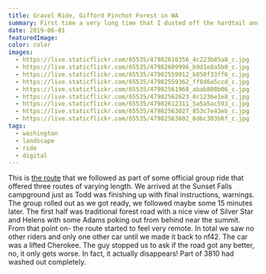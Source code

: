 ```yaml
---
title: Gravel Ride, Gifford Pinchot Forest in WA
summary: First time a very long time that I dusted off the hardtail and set out for a gravel ride with Cristina.
date: 2019-06-01
featuredImage:
color: color
images:
  - https://live.staticflickr.com/65535/47982610356_4c223b85a8_c.jpg
  - https://live.staticflickr.com/65535/47982609996_b9d1e8a5b0_c.jpg
  - https://live.staticflickr.com/65535/47982559912_b850f33ff6_c.jpg
  - https://live.staticflickr.com/65535/47982559362_ff8d6a5ccd_c.jpg
  - https://live.staticflickr.com/65535/47982561968_abab808b06_c.jpg
  - https://live.staticflickr.com/65535/47982562623_8c1236e1e8_c.jpg
  - https://live.staticflickr.com/65535/47982612311_5a5a5ac593_c.jpg
  - https://live.staticflickr.com/65535/47982563027_853c7e43eb_c.jpg
  - https://live.staticflickr.com/65535/47982563602_6dbc303b6f_c.jpg
tags:
  - washington
  - landscape
  - ride
  - digital
---
```

This is [the route](https://ridewithgps.com/routes/30048459) that we followed as part of some official group ride that offered three routes of varying length.
We arrived at the Sunset Falls campground just as Todd was finishing up with final instructions, warnings. The group rolled out as we got ready, we followed maybe some 15 minutes later. The first half was traditional forest road with a nice view of Silver Star and Helens with some Adams poking out from behind near the summit. From that point on- the route started to feel very remote. In total we saw no other riders and only one other car until we made it back to nf42.
The car was a lifted Cherokee. The guy stopped us to ask if the road got any better, no, it only gets worse. In fact, it actually disappears! Part of 3810 had washed out completely.
